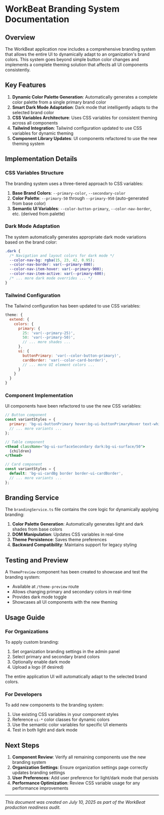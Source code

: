 # WorkBeat Branding System Documentation

## Overview

The WorkBeat application now includes a comprehensive branding system that allows the entire UI to dynamically adapt to an organization's brand colors. This system goes beyond simple button color changes and implements a complete theming solution that affects all UI components consistently.

## Key Features

1. **Dynamic Color Palette Generation**: Automatically generates a complete color palette from a single primary brand color
2. **Smart Dark Mode Adaptation**: Dark mode that intelligently adapts to the selected brand color
3. **CSS Variables Architecture**: Uses CSS variables for consistent theming across all components
4. **Tailwind Integration**: Tailwind configuration updated to use CSS variables for dynamic theming
5. **Component Library Updates**: UI components refactored to use the new theming system

## Implementation Details

### CSS Variables Structure

The branding system uses a three-tiered approach to CSS variables:

1. **Base Brand Colors**: `--primary-color`, `--secondary-color`
2. **Color Palette**: `--primary-50` through `--primary-950` (auto-generated from base color)
3. **Semantic UI Variables**: `--color-button-primary`, `--color-nav-border`, etc. (derived from palette)

### Dark Mode Adaptation

The system automatically generates appropriate dark mode variations based on the brand color:

```css
.dark {
  /* Navigation and layout colors for dark mode */
  --color-nav-bg: rgba(15, 23, 42, 0.95);
  --color-nav-border: var(--primary-800);
  --color-nav-item-hover: var(--primary-900);
  --color-nav-item-active: var(--primary-600);
  /* ... more dark mode overrides ... */
}
```

### Tailwind Configuration

The Tailwind configuration has been updated to use CSS variables:

```javascript
theme: {
  extend: {
    colors: {
      primary: {
        25: 'var(--primary-25)',
        50: 'var(--primary-50)',
        // ... more shades ...
      },
      ui: {
        buttonPrimary: 'var(--color-button-primary)',
        cardBorder: 'var(--color-card-border)',
        // ... more UI element colors ...
      }
    }
  }
}
```

### Component Implementation

UI components have been refactored to use the new CSS variables:

```jsx
// Button component
const variantStyles = {
  primary: 'bg-ui-buttonPrimary hover:bg-ui-buttonPrimaryHover text-white',
  // ... more variants ...
};

// Table component
<thead className="bg-ui-surfaceSecondary dark:bg-ui-surface/50">
  {children}
</thead>

// Card component
const variantStyles = {
  default: 'bg-ui-cardBg border border-ui-cardBorder',
  // ... more variants ...
};
```

## Branding Service

The `brandingService.ts` file contains the core logic for dynamically applying branding:

1. **Color Palette Generation**: Automatically generates light and dark shades from base colors
2. **DOM Manipulation**: Updates CSS variables in real-time
3. **Theme Persistence**: Saves theme preferences
4. **Backward Compatibility**: Maintains support for legacy styling

## Testing and Preview

A `ThemePreview` component has been created to showcase and test the branding system:

- Available at `/theme-preview` route
- Allows changing primary and secondary colors in real-time
- Provides dark mode toggle
- Showcases all UI components with the new theming

## Usage Guide

### For Organizations

To apply custom branding:

1. Set organization branding settings in the admin panel
2. Select primary and secondary brand colors
3. Optionally enable dark mode
4. Upload a logo (if desired)

The entire application UI will automatically adapt to the selected brand colors.

### For Developers

To add new components to the branding system:

1. Use existing CSS variables in your component styles
2. Reference `ui-*` color classes for dynamic colors
3. Use the semantic color variables for specific UI elements
4. Test in both light and dark mode

## Next Steps

1. **Component Review**: Verify all remaining components use the new branding system
2. **Organization Settings**: Ensure organization settings page correctly updates branding settings
3. **User Preferences**: Add user preference for light/dark mode that persists
4. **Performance Optimization**: Review CSS variable usage for any performance improvements

---

*This document was created on July 10, 2025 as part of the WorkBeat production readiness audit.*
